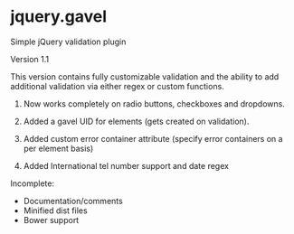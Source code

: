 # jquery.gavel
Simple jQuery validation plugin

Version 1.1

This version contains fully customizable validation and the ability to add additional validation via either regex or custom functions.

1) Now works completely on radio buttons, checkboxes and dropdowns.

2) Added a gavel UID for elements (gets created on validation).

3) Added custom error container attribute (specify error containers on a per element basis)

4) Added International tel number support and date regex

Incomplete:

* Documentation/comments
* Minified dist files
* Bower support

